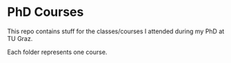 # PhD Courses
This repo contains stuff for the classes/courses I attended during my PhD at TU Graz.

Each folder represents one course.